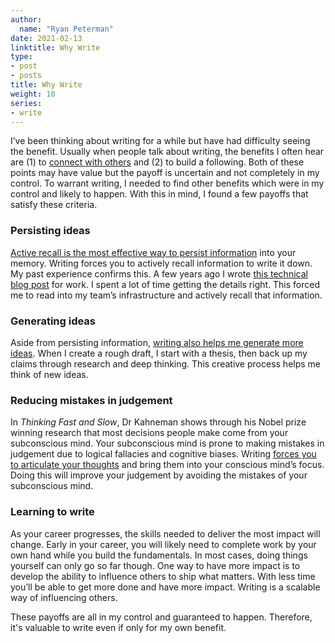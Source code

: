 ```yaml
---
author:
  name: "Ryan Peterman"
date: 2021-02-13
linktitle: Why Write
type:
- post
- posts
title: Why Write
weight: 10
series:
- write
---
```


I’ve been thinking about writing for a while but have had difficulty seeing the benefit. Usually when people talk about writing, the benefits I often hear are (1) to [connect with others](https://twitter.com/naval/status/808830209684307968) and (2) to build a following. Both of these points may have value but the payoff is uncertain and not completely in my control. To warrant writing, I needed to find other benefits which were in my control and likely to happen. With this in mind, I found a few payoffs that satisfy these criteria.

### Persisting ideas
[Active recall is the most effective way to persist information](https://science.sciencemag.org/content/319/5865/966.full) into your memory. Writing forces you to actively recall information to write it down. My past experience confirms this. A few years ago I wrote [this technical blog post](https://instagram-engineering.com/video-upload-latency-improvements-at-instagram-bcf4b4c5520a) for work. I spent a lot of time getting the details right. This forced me to read into my team’s infrastructure and actively recall that information.

### Generating ideas
Aside from persisting information, [writing also helps me generate more ideas](http://www.paulgraham.com/writing44.html). When I create a rough draft, I start with a thesis, then back up my claims through research and deep thinking. This creative process helps me think of new ideas.

### Reducing mistakes in judgement
In _Thinking Fast and Slow_, Dr Kahneman shows through his Nobel prize winning research that most decisions people make come from your subconscious mind. Your subconscious mind is prone to making mistakes in judgement due to logical fallacies and cognitive biases. Writing [forces you to articulate your thoughts](https://boz.com/articles/writing-thinking) and bring them into your conscious mind’s focus. Doing this will improve your judgement by avoiding the mistakes of your subconscious mind.

### Learning to write
As your career progresses, the skills needed to deliver the most impact will change. Early in your career, you will likely need to complete work by your own hand while you build the fundamentals. In most cases, doing things yourself can only go so far though. One way to have more impact is to develop the ability to influence others to ship what matters. With less time you’ll be able to get more done and have more impact. Writing is a scalable way of influencing others.


These payoffs are all in my control and guaranteed to happen. Therefore, it's valuable to write even if only for my own benefit.
